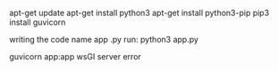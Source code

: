 apt-get update
apt-get install python3
apt-get install python3-pip
pip3 install guvicorn

writing the code name app .py 
run: python3 app.py

guvicorn app:app  wsGI server error